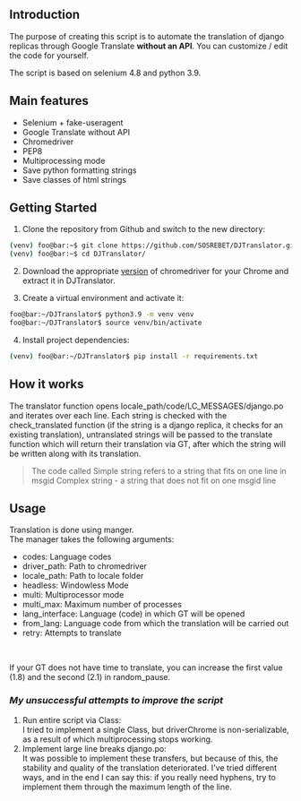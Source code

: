 ## Introduction

The purpose of creating this script is to automate the translation of django replicas through Google Translate **without an API**. You can customize / edit the code for yourself.

The script is based on selenium 4.8 and python 3.9.

## Main features

- Selenium + fake-useragent
- Google Translate without API
- Chromedriver
- PEP8
- Multiprocessing mode
- Save python formatting strings
- Save classes of html strings

## Getting Started

1. Clone the repository from Github and switch to the new directory:

```bash
(venv) foo@bar:~$ git clone https://github.com/SOSREBET/DJTranslator.git
(venv) foo@bar:~$ cd DJTranslator/
```

2. Download the appropriate [version](https://chromedriver.chromium.org/downloads) of chromedriver for your Chrome and extract it in DJTranslator.
   
3. Create a virtual environment and activate it:

```bash
foo@bar:~/DJTranslator$ python3.9 -m venv venv
foo@bar:~/DJTranslator$ source venv/bin/activate
```

4. Install project dependencies:
   
```bash
(venv) foo@bar:~/DJTranslator$ pip install -r requirements.txt
```

## How it works

The translator function opens locale_path/code/LC_MESSAGES/django.po and iterates over each line. Each string is checked with the check_translated function (if the string is a django replica, it checks for an existing translation), untranslated strings will be passed to the translate function which will return their translation via GT, after which the string will be written along with its translation.

> The code called Simple string refers to a string that fits on one line in msgid
Complex string - a string that does not fit on one msgid line

## Usage

Translation is done using manger.<br>
The manager takes the following arguments:

- codes: Language codes
- driver_path: Path to chromedriver
- locale_path: Path to locale folder
- headless: Windowless Mode
- multi: Multiprocessor mode
- multi_max: Maximum number of processes
- lang_interface: Language (code) in which GT will be opened
- from_lang: Language code from which the translation will be carried out
- retry: Attempts to translate

<br>

If your GT does not have time to translate, you can increase the first value (1.8) and the second (2.1) in random_pause.

### *My unsuccessful attempts to improve the script*

1. Run entire script via Class:<br>
   I tried to implement a single Class, but driverChrome is non-serializable, as a result of which multiprocessing stops working.
2. Implement large line breaks django.po:<br>
   It was possible to implement these transfers, but because of this, the stability and quality of the translation deteriorated. I've tried different ways, and in the end I can say this: if you really need hyphens, try to implement them through the maximum length of the line.
